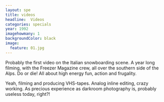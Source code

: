 ```yaml
---
layout: spe
title: videos
headline:  Videos
categories: specials
year: 1992
imagehowmany: 1
backgroundColor: black
image:
  feature: 01.jpg
---
```


Probably the first video on the Italian snowboarding scene. A year long filming, with the Freezer Magazine crew, all over the southern side of the Alps. Do or die! All about high energy fun, action and frugality.

Yeah, filming and producing VHS-tapes. Analog inline editing, crazy working. As precious experience as darkroom photography is, probably useless today, right?! 
